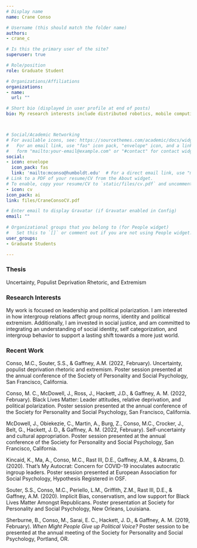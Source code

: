 ```yaml
---
# Display name
name: Crane Conso

# Username (this should match the folder name)
authors:
- crane_c

# Is this the primary user of the site?
superuser: true

# Role/position
role: Graduate Student

# Organizations/Affiliations
organizations:
- name: 
  url: ""

# Short bio (displayed in user profile at end of posts)
bio: My research interests include distributed robotics, mobile computing and programmable matter.



# Social/Academic Networking
# For available icons, see: https://sourcethemes.com/academic/docs/widgets/#icons
#   For an email link, use "fas" icon pack, "envelope" icon, and a link in the
#   form "mailto:your-email@example.com" or "#contact" for contact widget.
social:
- icon: envelope
  icon_pack: fas
  link: 'mailto:mconso@humboldt.edu'  # For a direct email link, use "mailto:test@example.org".
# Link to a PDF of your resume/CV from the About widget.
# To enable, copy your resume/CV to `static/files/cv.pdf` and uncomment the lines below.  
- icon: cv
icon_pack: ai
link: files/CraneConsoCV.pdf

# Enter email to display Gravatar (if Gravatar enabled in Config)
email: ""
  
# Organizational groups that you belong to (for People widget)
#   Set this to `[]` or comment out if you are not using People widget.  
user_groups:
- Graduate Students

---
```


<h3>Thesis</h3> 
Uncertainty, Populist Deprivation Rhetoric, and Extremism

<h3>Research Interests</h3>
My work is focused on leadership and political polarization. I am interested in how intergroup relations  affect group norms, identity and political extremism. Additionally, I am invested in social justice, and am committed to integrating an understanding of social identity, self categorization, and intergroup behavior to support a lasting shift towards a more just world.

<h3>Recent Work</h3>
<p>Conso, M.C., Souter, S.S., & Gaffney, A.M. (2022, February). Uncertainty, populist deprivation rhetoric and extremism. Poster session presented at the annual conference of the Society of Personality and Social Psychology, San Francisco, California.</p>

<p>Conso, M. C., McDowell, J., Ross, J., Hackett, J.D., & Gaffney, A. M. (2022, February). Black Lives Matter: Leader attitudes, relative deprivation, and political polarization.  Poster session presented at the annual conference of the Society for Personality and Social Psychology, San Francisco, California.</p>

<p>McDowell, J., Obiekezie, C., Martin, A., Burg, Z., Conso, M.C., Crocker, J., Belt, G., Hackett, J. D., & Gaffney, A. M. (2022, February). Self-uncertainty and cultural appropriation. Poster session presented at the annual conference of the Society for Personality and Social Psychology, San Francisco, California.</p>

<p>Kincaid, K., Ma, A., Conso, M.C., Rast III, D.E., Gaffney, A.M., & Abrams, D. (2020). That’s My Autocrat: Concern for COVID-19 inoculates autocratic ingroup leaders. Poster session presented at European Association for Social Psychology, Hypothesis Registered in OSF.</p>

<p>Souter, S.S., Conso, M.C., Periello, L.M., Griffith, Z.M., Rast III, D.E., & Gaffney, A.M. (2020). Implicit Bias, conservatism, and low support for Black Lives Matter Amongst Republicans. Poster presentation at Society for Personality and Social Psychology, New Orleans, Louisiana.</p>

<p>Sherburne, B., Conso, M., Sarai, E. C., Hackett, J. D., & Gaffney, A. M. (2019, February). <i>When Might People Give up Political Voice?</i> Poster session to be presented at the annual meeting of the Society for Personality and Social Psychology, Portland, OR.</p>
